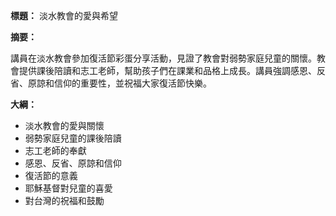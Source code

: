 **標題：** 淡水教會的愛與希望

**摘要：**

講員在淡水教會參加復活節彩蛋分享活動，見證了教會對弱勢家庭兒童的關懷。教會提供課後陪讀和志工老師，幫助孩子們在課業和品格上成長。講員強調感恩、反省、原諒和信仰的重要性，並祝福大家復活節快樂。

**大綱：**

* 淡水教會的愛與關懷
* 弱勢家庭兒童的課後陪讀
* 志工老師的奉獻
* 感恩、反省、原諒和信仰
* 復活節的意義
* 耶穌基督對兒童的喜愛
* 對台灣的祝福和鼓勵